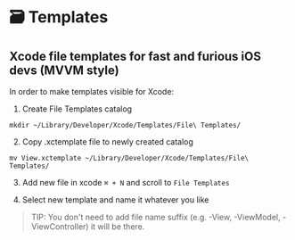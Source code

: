 # 🗃 Templates
## Xcode file templates for fast and furious iOS devs (MVVM style)

In order to make templates visible for Xcode: 

1. Create File Templates catalog

`mkdir ~/Library/Developer/Xcode/Templates/File\ Templates/`

2. Copy .xctemplate file to newly created catalog

`mv View.xctemplate ~/Library/Developer/Xcode/Templates/File\ Templates/`

3. Add new file in xcode `⌘ + N` and scroll to `File Templates`

4. Select new template and name it whatever you like
> TIP: You don't need to add file name suffix (e.g. -View, -ViewModel, -ViewController) it will be there.
